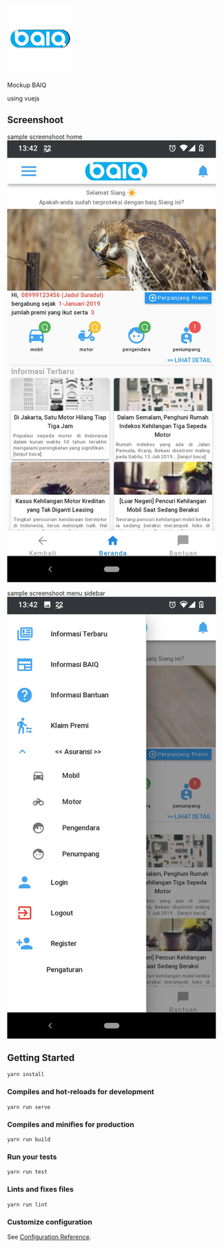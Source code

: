 ## ![Mockup Baiq](media/icon-152x152.png)

Mockup BAIQ

using vuejs

## Screenshoot
sample screenshoot home
![Screenshoot 1](media/Screenshot_1.jpg)

sample screenshoot menu sidebar
![Screenshoot 2](media/Screenshot_2.jpg)

## Getting Started
```
yarn install
```

### Compiles and hot-reloads for development
```
yarn run serve
```

### Compiles and minifies for production
```
yarn run build
```

### Run your tests
```
yarn run test
```

### Lints and fixes files
```
yarn run lint
```

### Customize configuration
See [Configuration Reference](https://cli.vuejs.org/config/).
